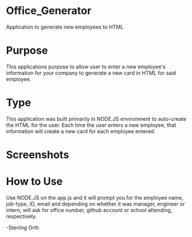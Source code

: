 # Office_Generator
Application to generate new employees to HTML

# Purpose

This applications purpose to allow user to enter a new employee's information for your company to generate a new card in HTML for said employee.

# Type

This application was built primarily in NODE.JS environment to auto-create the HTML for the user. Each time the user enters a new employee, that information will create a new card for each employee entered.

# Screenshots

# How to Use

Use NODE.JS on the app.js and it will prompt you for the employee name, job-type, ID, email and depending on whether it was manager, engineer or intern, will ask for office number, github account or school attending, respectively.

-Sterling Orth
